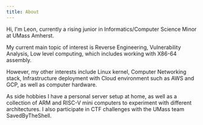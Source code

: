 ```yaml
---
title: About
---
```

Hi, I'm Leon, currently a rising junior in Informatics/Computer Science Minor at UMass Amherst.

My current main topic of interest is Reverse Engineering, Vulnerability Analysis, Low level computing, which includes working with X86-64 assembly.

However, my other interests include Linux kernel, Computer Networking stack, Infrastructure deployment with Cloud environment such as AWS and GCP, as well as computer hardware.

As side hobbies I have a personal server setup at home, as well as a collection of ARM and RISC-V mini computers to experiment with different architectures. I also participate in CTF challenges with the UMass team SavedByTheShell.